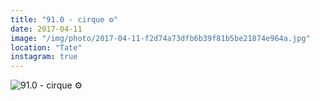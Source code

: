 ```yaml
---
title: "91.0 - cirque ⚙️"
date: 2017-04-11
image: "/img/photo/2017-04-11-f2d74a73dfb6b39f81b5be21874e964a.jpg"
location: "Tate"
instagram: true
---
```


![91.0 - cirque ⚙️](/img/photo/2017-04-11-f2d74a73dfb6b39f81b5be21874e964a.jpg)
